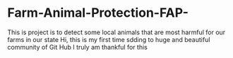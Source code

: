 # Farm-Animal-Protection-FAP-
This is project is to detect some local animals that are most harmful for our farms in our state 
Hi, this is my first time sdding to huge and beautiful community of Git Hub
I truly am thankful for this
